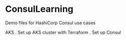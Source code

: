 # ConsulLearning
Demo files for HashiCorp Consul use cases

AKS 
. Set up AKS cluster with Terraform
. Set up Consul